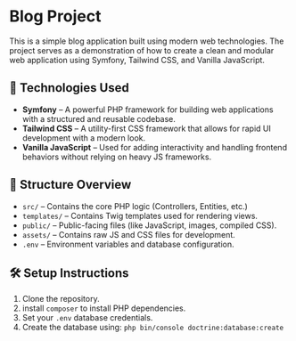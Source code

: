 # Blog Project

This is a simple blog application built using modern web technologies. The project serves as a demonstration of how to create a clean and modular web application using Symfony, Tailwind CSS, and Vanilla JavaScript.

## 🚀 Technologies Used

- **Symfony** – A powerful PHP framework for building web applications with a structured and reusable codebase.
- **Tailwind CSS** – A utility-first CSS framework that allows for rapid UI development with a modern look.
- **Vanilla JavaScript** – Used for adding interactivity and handling frontend behaviors without relying on heavy JS frameworks.

## 📁 Structure Overview

- `src/` – Contains the core PHP logic (Controllers, Entities, etc.)
- `templates/` – Contains Twig templates used for rendering views.
- `public/` – Public-facing files (like JavaScript, images, compiled CSS).
- `assets/` – Contains raw JS and CSS files for development.
- `.env` – Environment variables and database configuration.

## 🛠 Setup Instructions

1. Clone the repository.
2. install `composer` to install PHP dependencies.
3. Set your `.env` database credentials.
4. Create the database using:
`php bin/console doctrine:database:create`
